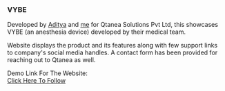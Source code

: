 ### VYBE

Developed by [Aditya](https://github.com/cry0genic) and [me](https://github.com/bit-by-bits) for Qtanea Solutions Pvt Ltd, this showcases VYBE (an anesthesia device) developed by their medical team.

Website displays the product and its features along with few support links to company's social media handles. A contact form has been provided for reaching out to Qtanea as well.

Demo Link For The Website: <br />
[Click Here To Follow](https://bit-by-bits.github.io/VYBE-WebD/)
